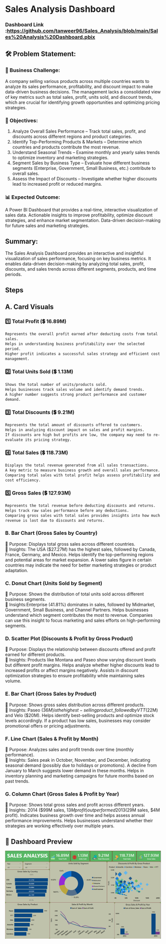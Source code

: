 


# Sales Analysis Dashboard

### Dashboard Link :https://github.com/tanweer96/Sales_Analysis/blob/main/Sales%20Analysis%20Dashboard.pbix

## 🛠 Problem Statement:
### 📌 Business Challenge:
A company selling various products across multiple countries wants to analyze its sales performance, profitability, and discount impact to make data-driven business decisions. The management lacks a consolidated view of key metrics such as total sales, profit, units sold, and discount trends, which are crucial for identifying growth opportunities and optimizing pricing strategies.

### 🎯 Objectives:
1. Analyze Overall Sales Performance – Track total sales, profit, and discounts across different regions and product categories.
2. Identify Top-Performing Products & Markets – Determine which countries and products contribute the most revenue.
3. Understand Seasonal Trends – Examine monthly and yearly sales trends to optimize inventory and marketing strategies.
4. Segment Sales by Business Type – Evaluate how different business segments (Enterprise, Government, Small Business, etc.) contribute to overall sales.
5. Assess the Impact of Discounts – Investigate whether higher discounts lead to increased profit or reduced margins.
### 📊 Expected Outcome:
A Power BI Dashboard that provides a real-time, interactive visualization of sales data.
Actionable insights to improve profitability, optimize discount strategies, and enhance market segmentation.
Data-driven decision-making for future sales and marketing strategies.

## Summary:

The Sales Analysis Dashboard provides an interactive and insightful visualization of sales performance, focusing on key business metrics. It enables data-driven decision-making by analyzing total sales, profit, discounts, and sales trends across different segments, products, and time periods.


## Steps
## A. Card Visuals

### 1️⃣ Total Profit (💲 16.89M)
    Represents the overall profit earned after deducting costs from total sales.
    Helps in understanding business profitability over the selected period.
    Higher profit indicates a successful sales strategy and efficient cost management.

### 2️⃣ Total Units Sold (💲 1.13M)
    Shows the total number of units/products sold.
    Helps businesses track sales volume and identify demand trends.
    A higher number suggests strong product performance and customer demand.

### 3️⃣ Total Discounts (💲 9.21M)
    Represents the total amount of discounts offered to customers.
    Helps in analyzing discount impact on sales and profit margins.
    If discounts are high but profits are low, the company may need to re-evaluate its pricing strategy.

### 4️⃣ Total Sales (💲 118.73M)
    Displays the total revenue generated from all sales transactions.
    A key metric to measure business growth and overall sales performance.
    Comparing total sales with total profit helps assess profitability and cost efficiency.

### 5️⃣ Gross Sales (💲 127.93M)
    Represents the total revenue before deducting discounts and returns.
    Helps track raw sales performance before any deductions.
    Comparing gross sales with total sales provides insights into how much revenue is lost due to discounts and returns.

### B. Bar Chart (Gross Sales by Country)
🔹 Purpose: Displays total gross sales across different countries.  
🔹 Insights:
The USA ($27.27M) has the highest sales, followed by Canada, France, Germany, and Mexico.
Helps identify the top-performing regions and potential areas for market expansion.
A lower sales figure in certain countries may indicate the need for better marketing strategies or product adaptation.

### C. Donut Chart (Units Sold by Segment)
🔹 Purpose: Shows the distribution of total units sold across different business segments.  
🔹 Insights:Enterprise (41.81%) dominates in sales, followed by Midmarket, Government, Small Business, and Channel Partners.
Helps businesses understand which segment contributes the most to revenue.
Companies can use this insight to focus marketing and sales efforts on high-performing segments.
### D. Scatter Plot (Discounts & Profit by Gross Product)
🔹 Purpose: Displays the relationship between discounts offered and profit earned for different products.  
🔹 Insights: Products like Montana and Paseo show varying discount levels but different profit margins.
Helps analyze whether higher discounts lead to increased profits or affect margins negatively.
Assists in discount optimization strategies to ensure profitability while maintaining sales volume.
### E. Bar Chart (Gross Sales by Product)
🔹 Purpose: Shows gross sales distribution across different products.  
🔹 Insights: Paseo ($36M) is the highest-selling product, followed by VTT ($22M) and Velo ($20M).
Helps identify best-selling products and optimize stock levels accordingly.
If a product has low sales, businesses may consider promotional offers or pricing adjustments.
### F. Line Chart (Sales & Profit by Month)
🔹 Purpose: Analyzes sales and profit trends over time (monthly performance).  
🔹 Insights: Sales peak in October, November, and December, indicating seasonal demand (possibly due to holidays or promotions).
A decline from January to March suggests lower demand in these months.
Helps in inventory planning and marketing campaigns for future months based on past trends.
### G. Column Chart (Gross Sales & Profit by Year)
🔹 Purpose: Shows total gross sales and profit across different years.  
🔹 Insights: 2014 ($99M sales, $13M profit) outperformed 2013 ($29M sales, $4M profit).
Indicates business growth over time and helps assess annual performance improvements.
Helps businesses understand whether their strategies are working effectively over multiple years.


## 📸 Dashboard Preview  
![Sales Analysis Dashboard](https://github.com/tanweer96/Sales_Analysis/blob/main/Sales%20Dash.png)
